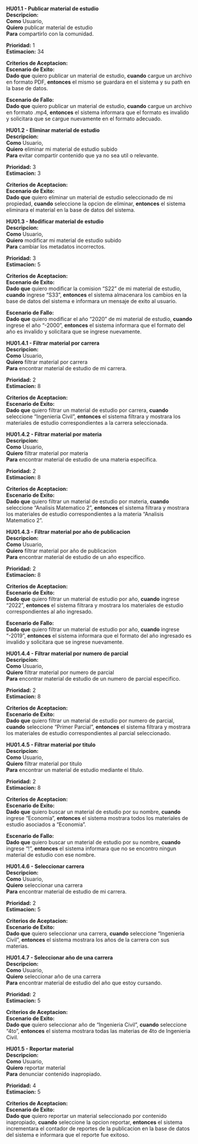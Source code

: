 **HU01.1 - Publicar material de estudio**  
**Descripcion:**  
**Como** Usuario,  
**Quiero** publicar material de estudio  
**Para** compartirlo con la comunidad.  

**Prioridad:** 1  
**Estimacion:** 34  

**Criterios de Aceptacion:**  
**Escenario de Exito:**  
**Dado que** quiero publicar un material de estudio, **cuando** cargue un archivo en formato PDF, **entonces** el mismo se guardara en el sistema y su path en la base de datos.  

**Escenario de Fallo:**  
**Dado que** quiero publicar un material de estudio, **cuando** cargue un archivo en formato .mp4, **entonces** el sistema informara que el formato es invalido y solicitara que se cargue nuevamente en el formato adecuado.  

**HU01.2 - Eliminar material de estudio**  
**Descripcion:**  
**Como** Usuario,  
**Quiero** eliminar mi material de estudio subido  
**Para** evitar compartir contenido que ya no sea util o relevante.  

**Prioridad:** 3  
**Estimacion:** 3  

**Criterios de Aceptacion:**  
**Escenario de Exito:**  
**Dado que** quiero eliminar un material de estudio seleccionado de mi propiedad, **cuando** seleccione la opcion de eliminar, **entonces** el sistema eliminara el material en la base de datos del sistema.  

**HU01.3 - Modificar material de estudio**  
**Descripcion:**  
**Como** Usuario,  
**Quiero** modificar mi material de estudio subido  
**Para** cambiar los metadatos incorrectos.  

**Prioridad:** 3  
**Estimacion:** 5  

**Criterios de Aceptacion:**  
**Escenario de Exito:**  
**Dado que** quiero modificar la comision “S22” de mi material de estudio, **cuando** ingrese “S33”, **entonces** el sistema almacenara los cambios en la base de datos del sistema e informara un mensaje de exito al usuario.  

**Escenario de Fallo:**  
**Dado que** quiero modificar el año “2020” de mi material de estudio, **cuando** ingrese el año “-2000”, **entonces** el sistema informara que el formato del año es invalido y solicitara que se ingrese nuevamente.  

**HU01.4.1 - Filtrar material por carrera**  
**Descripcion:**  
**Como** Usuario,  
**Quiero** filtrar material por carrera  
**Para** encontrar material de estudio de mi carrera.  

**Prioridad:** 2  
**Estimacion:** 8  

**Criterios de Aceptacion:**  
**Escenario de Exito:**  
**Dado que** quiero filtrar un material de estudio por carrera, **cuando** seleccione “Ingenieria Civil”, **entonces** el sistema filtrara y mostrara los materiales de estudio correspondientes a la carrera seleccionada.  

**HU01.4.2 - Filtrar material por materia**  
**Descripcion:**  
**Como** Usuario,  
**Quiero** filtrar material por materia  
**Para** encontrar material de estudio de una materia especifica.  

**Prioridad:** 2  
**Estimacion:** 8  

**Criterios de Aceptacion:**  
**Escenario de Exito:**  
**Dado que** quiero filtrar un material de estudio por materia, **cuando** seleccione “Analisis Matematico 2”, **entonces** el sistema filtrara y mostrara los materiales de estudio correspondientes a la materia “Analisis Matematico 2”.  

**HU01.4.3 - Filtrar material por año de publicacion**  
**Descripcion:**  
**Como** Usuario,  
**Quiero** filtrar material por año de publicacion  
**Para** encontrar material de estudio de un año especifico.  

**Prioridad:** 2  
**Estimacion:** 8  

**Criterios de Aceptacion:**  
**Escenario de Exito:**  
**Dado que** quiero filtrar un material de estudio por año, **cuando** ingrese “2022”, **entonces** el sistema filtrara y mostrara los materiales de estudio correspondientes al año ingresado.  

**Escenario de Fallo:**  
**Dado que** quiero filtrar un material de estudio por año, **cuando** ingrese “-2019”, **entonces** el sistema informara que el formato del año ingresado es invalido y solicitara que se ingrese nuevamente.  

**HU01.4.4 - Filtrar material por numero de parcial**  
**Descripcion:**  
**Como** Usuario,  
**Quiero** filtrar material por numero de parcial  
**Para** encontrar material de estudio de un numero de parcial especifico.  

**Prioridad:** 2  
**Estimacion:** 8  

**Criterios de Aceptacion:**  
**Escenario de Exito:**  
**Dado que** quiero filtrar un material de estudio por numero de parcial, **cuando** seleccione “Primer Parcial”, **entonces** el sistema filtrara y mostrara los materiales de estudio correspondientes al parcial seleccionado.  

**HU01.4.5 - Filtrar material por titulo**  
**Descripcion:**  
**Como** Usuario,  
**Quiero** filtrar material por titulo  
**Para** encontrar un material de estudio mediante el titulo.  

**Prioridad:** 2  
**Estimacion:** 8  

**Criterios de Aceptacion:**  
**Escenario de Exito:**  
**Dado que** quiero buscar un material de estudio por su nombre, **cuando** ingrese “Economia”, **entonces** el sistema mostrara todos los materiales de estudio asociados a “Economia”.  

**Escenario de Fallo:**  
**Dado que** quiero buscar un material de estudio por su nombre, **cuando** ingrese “!”, **entonces** el sistema informara que no se encontro ningun material de estudio con ese nombre.  

**HU01.4.6 - Seleccionar carrera**  
**Descripcion:**  
**Como** Usuario,  
**Quiero** seleccionar una carrera  
**Para** encontrar material de estudio de mi carrera.  

**Prioridad:** 2  
**Estimacion:** 5  

**Criterios de Aceptacion:**  
**Escenario de Exito:**  
**Dado que** quiero seleccionar una carrera, **cuando** seleccione “Ingenieria Civil”, **entonces** el sistema mostrara los años de la carrera con sus materias.  

**HU01.4.7 - Seleccionar año de una carrera**  
**Descripcion:**  
**Como** Usuario,  
**Quiero** seleccionar año de una carrera  
**Para** encontrar material de estudio del año que estoy cursando.  

**Prioridad:** 2  
**Estimacion:** 5  

**Criterios de Aceptacion:**  
**Escenario de Exito:**  
**Dado que** quiero seleccionar año de “Ingenieria Civil”, **cuando** seleccione “4to”, **entonces** el sistema mostrara todas las materias de 4to de Ingenieria Civil.  

**HU01.5 - Reportar material**  
**Descripcion:**  
**Como** Usuario,  
**Quiero** reportar material  
**Para** denunciar contenido inapropiado.  

**Prioridad:** 4  
**Estimacion:** 5  

**Criterios de Aceptacion:**  
**Escenario de Exito:**  
**Dado que** quiero reportar un material seleccionado por contenido inapropiado, **cuando** seleccione la opcion reportar, **entonces** el sistema incrementara el contador de reportes de la publicacion en la base de datos del sistema e informara que el reporte fue exitoso.  
